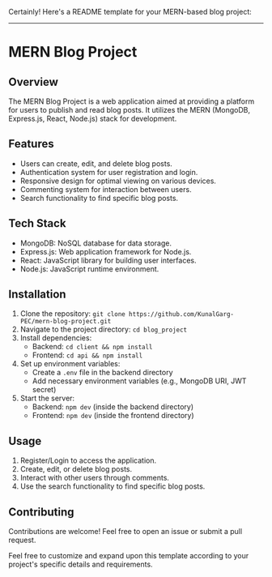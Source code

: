 Certainly! Here's a README template for your MERN-based blog project:

---

# MERN Blog Project

## Overview
The MERN Blog Project is a web application aimed at providing a platform for users to publish and read blog posts. It utilizes the MERN (MongoDB, Express.js, React, Node.js) stack for development.

## Features
- Users can create, edit, and delete blog posts.
- Authentication system for user registration and login.
- Responsive design for optimal viewing on various devices.
- Commenting system for interaction between users.
- Search functionality to find specific blog posts.

## Tech Stack
- MongoDB: NoSQL database for data storage.
- Express.js: Web application framework for Node.js.
- React: JavaScript library for building user interfaces.
- Node.js: JavaScript runtime environment.

## Installation
1. Clone the repository: `git clone https://github.com/KunalGarg-PEC/mern-blog-project.git`
2. Navigate to the project directory: `cd blog_project`
3. Install dependencies:
   - Backend: `cd client && npm install`
   - Frontend: `cd api && npm install`
4. Set up environment variables:
   - Create a `.env` file in the backend directory
   - Add necessary environment variables (e.g., MongoDB URI, JWT secret)
5. Start the server:
   - Backend: `npm dev` (inside the backend directory)
   - Frontend: `npm dev` (inside the frontend directory)

## Usage
1. Register/Login to access the application.
2. Create, edit, or delete blog posts.
3. Interact with other users through comments.
4. Use the search functionality to find specific blog posts.

## Contributing
Contributions are welcome! Feel free to open an issue or submit a pull request.



Feel free to customize and expand upon this template according to your project's specific details and requirements.
